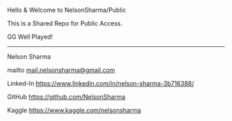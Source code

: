 Hello & Welcome to NelsonSharma/Public

This is a Shared Repo for Public Access.

GG Well Played!

_______________________________________

Nelson Sharma

mailto     mail.nelsonsharma@gmail.com

Linked-In	 https://www.linkedin.com/in/nelson-sharma-3b716388/

GitHub  	 https://github.com/NelsonSharma

Kaggle     https://www.kaggle.com/nelsonsharma
